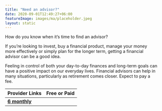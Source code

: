 ```yaml
---
title: "Need an advisor?"
date: 2020-09-01T12:49:27+06:00
featureImage: images/ma/placeholder.jpeg
layout: static
---
```


How do you know when it’s time to find an advisor?

If you’re looking to invest, buy a financial product, manage your money more effectively or simply plan for the longer term, getting a financial advisor can be a good idea.

Feeling in control of both your day-to-day finances and long-term goals can have a positive impact on our everyday lives. Financial advisors can help in many situations, particularly as retirement comes closer. Expect to pay a fee.

| Provider Links      | Free or Paid  |  
| :-----------          | :--------------:      |  
| [**6 monthly**]() |  | 
  

<br/><br/>







